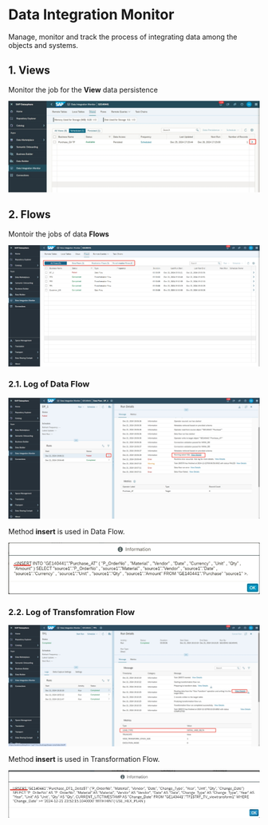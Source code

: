 # Data Integration Monitor 

Manage, monitor and track the process of integrating data among the objects and systems.

## 1. Views

Monitor the job for the **View** data persistence

![alt text](/Integration/images/DIM_View.png?raw=true)

## 2. Flows

Montoir the jobs of data **Flows**

![alt text](/Integration/images/Flows_log.png?raw=true)

### 2.1. Log of Data Flow

![alt text](/Integration/images/DF_log.png?raw=true)

Method **insert** is used in Data Flow.

![alt text](/Integration/images/INSERT.png?raw=true)

### 2.2. Log of Transfomration Flow

![alt text](/Integration/images/TF_log.png?raw=true)

Method **insert** is used in Transformation Flow.

![alt text](/Integration/images/UPSERT.png?raw=true)

